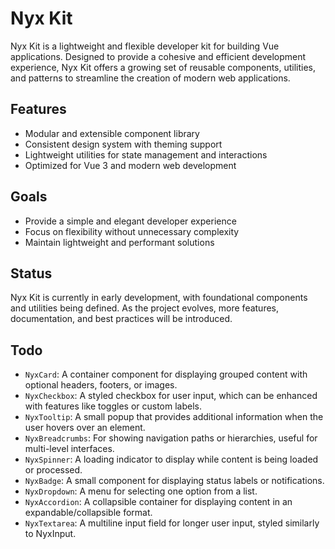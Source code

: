 # Nyx Kit

Nyx Kit is a lightweight and flexible developer kit for building Vue applications. Designed to provide a cohesive and efficient development experience, Nyx Kit offers a growing set of reusable components, utilities, and patterns to streamline the creation of modern web applications.

## Features
- Modular and extensible component library
- Consistent design system with theming support
- Lightweight utilities for state management and interactions
- Optimized for Vue 3 and modern web development

## Goals
- Provide a simple and elegant developer experience
- Focus on flexibility without unnecessary complexity
- Maintain lightweight and performant solutions

## Status
Nyx Kit is currently in early development, with foundational components and utilities being defined. As the project evolves, more features, documentation, and best practices will be introduced.

## Todo
- `NyxCard`: A container component for displaying grouped content with optional headers, footers, or images.
- `NyxCheckbox`: A styled checkbox for user input, which can be enhanced with features like toggles or custom labels.
- `NyxTooltip`: A small popup that provides additional information when the user hovers over an element.
- `NyxBreadcrumbs`: For showing navigation paths or hierarchies, useful for multi-level interfaces.
- `NyxSpinner`: A loading indicator to display while content is being loaded or processed.
- `NyxBadge`: A small component for displaying status labels or notifications.
- `NyxDropdown`: A menu for selecting one option from a list.
- `NyxAccordion`: A collapsible container for displaying content in an expandable/collapsible format.
- `NyxTextarea`: A multiline input field for longer user input, styled similarly to NyxInput.